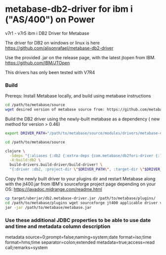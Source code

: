 # metabase-db2-driver for ibm i ("AS/400") on Power
v7r1 - v7r5 ibm i DB2 Driver for Metabase

The driver for DB2 on windows or linux is here https://github.com/alisonrafael/metabase-db2-driver

Use the provided .jar on the release page, with the latest jtopen from IBM.
https://github.com/IBM/JTOpen

This drivers has only been tested with V7R4

### Build

Prereqs: Install Metabase locally, and build using metabase instructions

```bash
cd /path/to/metabase/source
wget desired version of metabase source from: https://github.com/metabase/metabase/releases/xxxx...
```

Build the DB2 driver using the newly-built metabase as a dependency ( new method for version > 0.46)

```bash
export DRIVER_PATH="/path/to/metabase/source/modules/drivers/metabase-db2-driver"

cd /path/to/metabase/source

clojure \
  -Sdeps "{:aliases {:db2 {:extra-deps {com.metabase/db2fori-driver {:local/root \"$DRIVER_PATH\"}}}}}"  \
  -X:build:db2 \
  build-drivers.build-driver/build-driver! \
  "{:driver :db2, :project-dir \"$DRIVER_PATH\", :target-dir \"$DRIVER_PATH/target\"}"

```

Copy the newly built driver to your plugins dir and restart Metabase
along with the jt400.jar from IBM's sourceforge project page depending on your OS: https://javadoc.midrange.com/readme.html

```bash
cp target/uberjar/db2.metabase-driver.jar /path/to/metabase/plugins/
cd /path/to/metabase/plugins wget sourceforge jt400 applicable driver version (in this case 8.5): 
jar -jar /path/to/metabase/metabase.jar
```

### Use these additional JDBC properties to be able to use date and time and metadata column description

metadata source=0;prompt=false;naming=system;date format=iso;time format=hms;time separator=colon;extended metadata=true;access=read call;remarks=system

